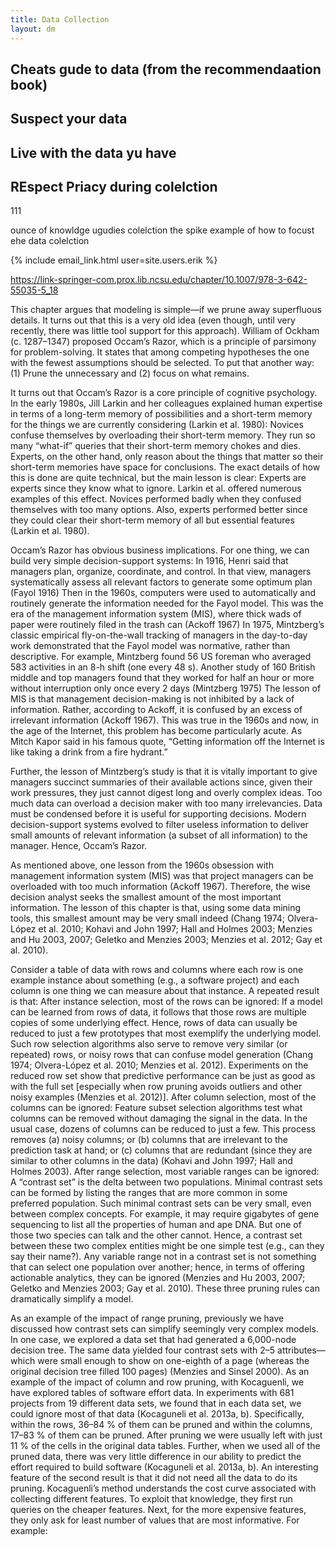```yaml
---
title: Data Collection
layout: dm
---
```


## Cheats gude to data (from the recommendaation book)

## Suspect your data


## Live with the data yu have


## REspect Priacy during colelction

111

ounce of knowldge ugudies colelction the spike example of how to focust ehe data colelction  


{% include email_link.html user=site.users.erik %}

https://link-springer-com.prox.lib.ncsu.edu/chapter/10.1007/978-3-642-55035-5_18

This chapter argues that modeling is simple—if we prune away superfluous details. It turns out that this is a very old idea (even though, until very recently, there was little tool support for this approach). William of Ockham (c. 1287–1347) proposed Occam’s Razor, which is a principle of parsimony for problem-solving. It states that among competing hypotheses the one with the fewest assumptions should be selected. To put that another way: (1) Prune the unnecessary and (2) focus on what remains.

It turns out that Occam’s Razor is a core principle of cognitive psychology. In the early 1980s, Jill Larkin and her colleagues explained human expertise in terms of a long-term memory of possibilities and a short-term memory for the things we are currently considering (Larkin et al. 1980):
Novices confuse themselves by overloading their short-term memory. They run so many “what-if” queries that their short-term memory chokes and dies.
Experts, on the other hand, only reason about the things that matter so their short-term memories have space for conclusions.
The exact details of how this is done are quite technical, but the main lesson is clear: Experts are experts since they know what to ignore. Larkin et al. offered numerous examples of this effect. Novices performed badly when they confused themselves with too many options. Also, experts performed better since they could clear their short-term memory of all but essential features (Larkin et al. 1980).

Occam’s Razor has obvious business implications. For one thing, we can build very simple decision-support systems:
In 1916, Henri said that managers plan, organize, coordinate, and control. In that view, managers systematically assess all relevant factors to generate some optimum plan (Fayol 1916)
Then in the 1960s, computers were used to automatically and routinely generate the information needed for the Fayol model. This was the era of the management information system (MIS), where thick wads of paper were routinely filed in the trash can (Ackoff 1967)
In 1975, Mintzberg’s classic empirical fly-on-the-wall tracking of managers in the day-to-day work demonstrated that the Fayol model was normative, rather than descriptive. For example, Mintzberg found 56 US foreman who averaged 583 activities in an 8-h shift (one every 48 s). Another study of 160 British middle and top managers found that they worked for half an hour or more without interruption only once every 2 days (Mintzberg 1975)
The lesson of MIS is that management decision-making is not inhibited by a lack of information. Rather, according to Ackoff, it is confused by an excess of irrelevant information (Ackoff 1967). This was true in the 1960s and now, in the age of the Internet, this problem has become particularly acute. As Mitch Kapor said in his famous quote, “Getting information off the Internet is like taking a drink from a fire hydrant.”

Further, the lesson of Mintzberg’s study is that it is vitally important to give managers succinct summaries of their available actions since, given their work pressures, they just cannot digest long and overly complex ideas. Too much data can overload a decision maker with too many irrelevancies. Data must be condensed before it is useful for supporting decisions. Modern decision-support systems evolved to filter useless information to deliver small amounts of relevant information (a subset of all information) to the manager. Hence, Occam’s Razor.


As mentioned above, one lesson from the 1960s obsession with management information system (MIS) was that project managers can be overloaded with too much information (Ackoff 1967). Therefore, the wise decision analyst seeks the smallest amount of the most important information. The lesson of this chapter is that, using some data mining tools, this smallest amount may be very small indeed (Chang 1974; Olvera-López et al. 2010; Kohavi and John 1997; Hall and Holmes 2003; Menzies and Hu 2003, 2007; Geletko and Menzies 2003; Menzies et al. 2012; Gay et al. 2010).

Consider a table of data with rows and columns where each row is one example instance about something (e.g., a software project) and each column is one thing we can measure about that instance. A repeated result is that:
After instance selection, most of the rows can be ignored: If a model can be learned from rows of data, it follows that those rows are multiple copies of some underlying effect. Hence, rows of data can usually be reduced to just a few prototypes that most exemplify the underlying model. Such row selection algorithms also serve to remove very similar (or repeated) rows, or noisy rows that can confuse model generation (Chang 1974; Olvera-López et al. 2010; Menzies et al. 2012). Experiments on the reduced row set show that predictive performance can be just as good as with the full set [especially when row pruning avoids outliers and other noisy examples (Menzies et al. 2012)].
After column selection, most of the columns can be ignored: Feature subset selection algorithms test what columns can be removed without damaging the signal in the data. In the usual case, dozens of columns can be reduced to just a few. This process removes (a) noisy columns; or (b) columns that are irrelevant to the prediction task at hand; or (c) columns that are redundant (since they are similar to other columns in the data) (Kohavi and John 1997; Hall and Holmes 2003).
After range selection, most variable ranges can be ignored: A “contrast set” is the delta between two populations. Minimal contrast sets can be formed by listing the ranges that are more common in some preferred population. Such minimal contrast sets can be very small, even between complex concepts. For example, it may require gigabytes of gene sequencing to list all the properties of human and ape DNA. But one of those two species can talk and the other cannot. Hence, a contrast set between these two complex entities might be one simple test (e.g., can they say their name?). Any variable range not in a contrast set is not something that can select one population over another; hence, in terms of offering actionable analytics, they can be ignored (Menzies and Hu 2003, 2007; Geletko and Menzies 2003; Gay et al. 2010).
These three pruning rules can dramatically simplify a model.

As an example of the impact of range pruning, previously we have discussed how contrast sets can simplify seemingly very complex models. In one case, we explored a data set that had generated a 6,000-node decision tree. The same data yielded four contrast sets with 2–5 attributes—which were small enough to show on one-eighth of a page (whereas the original decision tree filled 100 pages) (Menzies and Sinsel 2000).
As an example of the impact of column and row pruning, with Kocaguenli, we have explored tables of software effort data. In experiments with 681 projects from 19 different data sets, we found that in each data set, we could ignore most of that data (Kocaguneli et al. 2013a, b). Specifically, within the rows, 36–84 % of them can be pruned and within the columns, 17–83 % of them can be pruned. After pruning we were usually left with just 11 % of the cells in the original data tables. Further, when we used all of the pruned data, there was very little difference in our ability to predict the effort required to build software (Kocaguneli et al. 2013a, b).
An interesting feature of the second result is that it did not need all the data to do its pruning. Kocaguenli’s method understands the cost curve associated with collecting different features. To exploit that knowledge, they first run queries on the cheaper features. Next, for the more expensive features, they only ask for least number of values that are most informative. For example:
